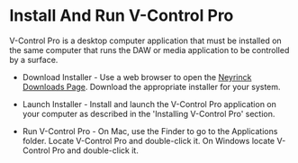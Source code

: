 # Install And Run V-Control Pro

V-Control Pro is a desktop computer application that must be installed on the same computer that runs the DAW or media application to be controlled by a surface.

* Download Installer - Use a web browser to open the [Neyrinck Downloads Page](https://neyrinck.com/downloads/v-control-pro). Download the appropriate installer for your system.

* Launch Installer - Install and launch the V-Control Pro application on your computer as described in the 'Installing V-Control Pro' section.

* Run V-Control Pro - On Mac, use the Finder to go to the Applications folder. Locate V-Control Pro and double-click it. On Windows locate V-Control Pro and double-click it.
